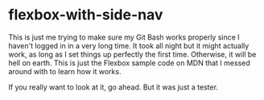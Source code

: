 # flexbox-with-side-nav

This is just me trying to make sure my Git Bash works properly since I haven't logged in in a very long time. 
It took all night but it might actually work, as long as I set things up perfectly the first time.
Otherwise, it will be hell on earth.
This is just the Flexbox sample code on MDN that I messed around with to learn how it works.

If you really want to look at it, go ahead. But it was just a tester. 
